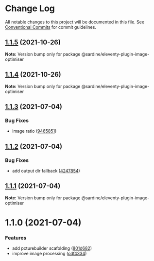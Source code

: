 # Change Log

All notable changes to this project will be documented in this file.
See [Conventional Commits](https://conventionalcommits.org) for commit guidelines.

## [1.1.5](https://github.com/sardinedev/eleventy-plugins/compare/@sardine/eleventy-plugin-image-optimiser@1.1.4...@sardine/eleventy-plugin-image-optimiser@1.1.5) (2021-10-26)

**Note:** Version bump only for package @sardine/eleventy-plugin-image-optimiser





## [1.1.4](https://github.com/sardinedev/eleventy-plugins/compare/@sardine/eleventy-plugin-image-optimiser@1.1.3...@sardine/eleventy-plugin-image-optimiser@1.1.4) (2021-10-26)

**Note:** Version bump only for package @sardine/eleventy-plugin-image-optimiser





## [1.1.3](https://github.com/sardinedev/eleventy-plugins/compare/@sardine/eleventy-plugin-image-optimiser@1.1.2...@sardine/eleventy-plugin-image-optimiser@1.1.3) (2021-07-04)

### Bug Fixes

- image ratio ([9465851](https://github.com/sardinedev/eleventy-plugins/commit/9465851c76e74e3f5b925f2221db1f634a53980b))

## [1.1.2](https://github.com/sardinedev/eleventy-plugins/compare/@sardine/eleventy-plugin-image-optimiser@1.1.1...@sardine/eleventy-plugin-image-optimiser@1.1.2) (2021-07-04)

### Bug Fixes

- add output dir fallback ([4247854](https://github.com/sardinedev/eleventy-plugins/commit/42478542f9b0ed4c2818dd54cd36f06b78358afe))

## [1.1.1](https://github.com/sardinedev/eleventy-plugins/compare/@sardine/eleventy-plugin-image-optimiser@1.1.0...@sardine/eleventy-plugin-image-optimiser@1.1.1) (2021-07-04)

**Note:** Version bump only for package @sardine/eleventy-plugin-image-optimiser

# 1.1.0 (2021-07-04)

### Features

- add pcturebuilder scafolding ([801d682](https://github.com/sardinedev/eleventy-plugins/commit/801d682242100a20997aca1bab4f2ea36236567d))
- improve image processing ([cdf4334](https://github.com/sardinedev/eleventy-plugins/commit/cdf43343ff877b5166f26c286e2e5f6fba67128e))
